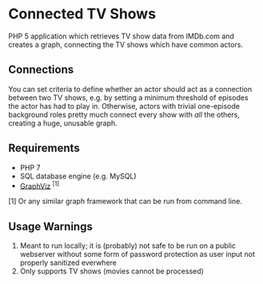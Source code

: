 Connected TV Shows
==================

PHP 5 application which retrieves TV show data from IMDb.com and creates a graph,
connecting the TV shows which have common actors.


Connections
-----------

You can set criteria to define whether an actor should act as a connection
between two TV shows, e.g. by setting a minimum threshold of episodes the actor
has had to play in. Otherwise, actors with trivial one-episode background roles 
pretty much connect every show with _all_ the others, creating a huge, unusable
graph.


Requirements
------------

- PHP 7
- SQL database engine (e.g. MySQL)
- [GraphViz](http://www.graphviz.org/Download..php) <sup>[1]</sup>

[1] Or any similar graph framework that can be run from command line.


Usage Warnings
--------------
1. Meant to run locally; it is (probably) not safe to be run on a public webserver
   without some form of password protection as user input not properly sanitized
   everwhere
2. Only supports TV shows (movies cannot be processed)

